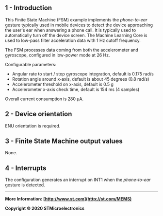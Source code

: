 ## 1 - Introduction

This Finite State Machine (FSM) example implements the *phone-to-ear* gesture typically used in mobile devices to detect the device approaching the user's ear when answering a phone call. It is typically used to automatically turn off the device screen. The Machine Learning Core is used to low-pass filter acceleration data with 1 Hz cutoff frequency.

The FSM processes data coming from both the accelerometer and gyroscope, configured in low-power mode at 26 Hz.

Configurable parameters:

- Angular rate to start / stop gyroscope integration, default is 0.175 rad/s
- Rotation angle around x-axis, default is about 45 degrees (0.8 rad/s)
- Accelerometer threshold on x-axis, default is 0.5 g
- Accelerometer x-axis check time, default is 154 ms (4 samples)

Overall current consumption is 280 µA.


## 2 - Device orientation

ENU orientation is required.


## 3 - Finite State Machine output values

None.


## 4 - Interrupts

The configuration generates an interrupt on INT1 when the *phone-to-ear* gesture is detected.

------

**More Information: [http://www.st.com](http://st.com/MEMS)**

**Copyright © 2020 STMicroelectronics**
